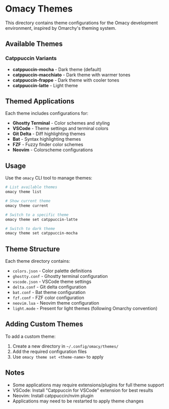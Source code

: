 # Omacy Themes

This directory contains theme configurations for the Omacy development environment, inspired by Omarchy's theming system.

## Available Themes

### Catppuccin Variants
- **catppuccin-mocha** - Dark theme (default)
- **catppuccin-macchiato** - Dark theme with warmer tones
- **catppuccin-frappe** - Dark theme with cooler tones  
- **catppuccin-latte** - Light theme

## Themed Applications

Each theme includes configurations for:
- **Ghostty Terminal** - Color schemes and styling
- **VSCode** - Theme settings and terminal colors
- **Git Delta** - Diff highlighting themes
- **Bat** - Syntax highlighting themes
- **FZF** - Fuzzy finder color schemes
- **Neovim** - Colorscheme configurations

## Usage

Use the `omacy` CLI tool to manage themes:

```bash
# List available themes
omacy theme list

# Show current theme
omacy theme current

# Switch to a specific theme
omacy theme set catppuccin-latte

# Switch to dark theme
omacy theme set catppuccin-mocha
```

## Theme Structure

Each theme directory contains:
- `colors.json` - Color palette definitions
- `ghostty.conf` - Ghostty terminal configuration
- `vscode.json` - VSCode theme settings
- `delta.conf` - Git delta configuration
- `bat.conf` - Bat theme configuration
- `fzf.conf` - FZF color configuration
- `neovim.lua` - Neovim theme configuration
- `light.mode` - Present for light themes (following Omarchy convention)

## Adding Custom Themes

To add a custom theme:
1. Create a new directory in `~/.config/omacy/themes/`
2. Add the required configuration files
3. Use `omacy theme set <theme-name>` to apply

## Notes

- Some applications may require extensions/plugins for full theme support
- VSCode: Install "Catppuccin for VSCode" extension for best results
- Neovim: Install catppuccin/nvim plugin
- Applications may need to be restarted to apply theme changes